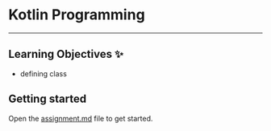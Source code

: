 # Kotlin Programming 
---
## Learning Objectives ✨
- defining class
## Getting started 
Open the [assignment.md](homeworkSolution.kt) file to get started.